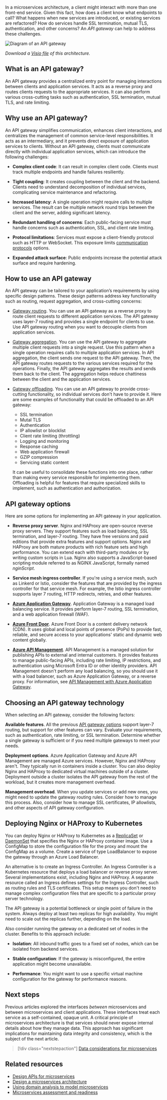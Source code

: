In a microservices architecture, a client might interact with more than one front-end service. Given this fact, how does a client know what endpoints to call? What happens when new services are introduced, or existing services are refactored? How do services handle SSL termination, mutual TLS, authentication, and other concerns? An *API gateway* can help to address these challenges.

![Diagram of an API gateway](../images/gateway.png)

*Download a [Visio file](https://arch-center.azureedge.net/gateway.vsdx) of this architecture.*

## What is an API gateway?

An API gateway provides a centralized entry point for managing interactions between clients and application services. It acts as a reverse proxy and routes clients requests to the appropriate services. It can also perform various cross-cutting tasks such as authentication, SSL termination, mutual TLS, and rate limiting.

## Why use an API gateway?

An API gateway simplifies communication, enhances client interactions, and centralizes the management of common service-level responsibilities. It acts as an intermediary, and it prevents direct exposure of application services to clients. Without an API gateway, clients must communicate directly with individual application services, which can introduce the following challenges:

- **Complex client code**: It can result in complex client code. Clients must track multiple endpoints and handle failures resiliently.

- **Tight coupling**: It creates coupling between the client and the backend. Clients need to understand decomposition of individual services, complicating service maintenance and refactoring.

- **Increased latency**: A single operation might require calls to multiple services. The result can be multiple network round trips between the client and the server, adding significant latency.

- **Redundant handling of concerns**: Each public-facing service must handle concerns such as authentication, SSL, and client rate limiting.

- **Protocol limitations**: Services must expose a client-friendly protocol such as HTTP or WebSocket. This exposure limits [communication protocols](./interservice-communication.yml) options.

- **Expanded attack surface**: Public endpoints increase the potential attack surface and require hardening.

## How to use an API gateway

An API gateway can be tailored to your application’s requirements by using specific design patterns. These design patterns address key functionality such as routing, request aggregation, and cross-cutting concerns:

- [Gateway routing](../../patterns/gateway-routing.yml). You can use an API gateway as a reverse proxy to route client requests to different application services. The API gateway uses layer-7 routing and provides a single endpoint for clients to use. Use API gateway routing when you want to decouple clients from application services.

- [Gateway aggregation](../../patterns/gateway-aggregation.yml). You can use the API gateway to aggregate multiple client requests into a single request. Use this pattern when a single operation requires calls to multiple application services. In API aggregation, the client sends one request to the API gateway. Then, the API gateway routes requests to the various services required for the operations. Finally, the API gateway aggregates the results and sends them back to the client. The aggregation helps reduce chattiness between the client and the application services.

- [Gateway offloading](../../patterns/gateway-offloading.yml). You can use an API gateway to provide cross-cutting functionality, so individual services don't have to provide it. Here are some examples of functionality that could be offloaded to an API gateway:

    - SSL termination
    - Mutal TLS
    - Authentication
    - IP allowlist or blocklist
    - Client rate limiting (throttling)
    - Logging and monitoring
    - Response caching
    - Web application firewall
    - GZIP compression
    - Servicing static content

     It can be useful to consolidate these functions into one place, rather than making every service responsible for implementing them. Offloading is helpful for features that require specialized skills to implement, such as authentication and authorization.

## API gateway options

Here are some options for implementing an API gateway in your application.

- **Reverse proxy server**. Nginx and HAProxy are open-source reverse proxy servers. They support features such as load balancing, SSL termination, and layer-7 routing. They have free versions and paid editions that provide extra features and support options. Nginx and HAProxy are both mature products with rich feature sets and high performance. You can extend each with third-party modules or by writing custom scripts in Lua. Nginx also supports a JavaScript-based scripting module referred to as NGINX JavaScript, formally named *nginScript*.

- **Service mesh ingress controller**. If you're using a service mesh, such as Linkerd or Istio, consider the features that are provided by the ingress controller for that service mesh. For example, the Istio ingress controller supports layer 7 routing, HTTP redirects, retries, and other features.

- **[Azure Application Gateway](/azure/application-gateway/)**. Application Gateway is a managed load balancing service. It provides perform layer-7 routing, SSL termination, and a web application firewall (WAF).

- **[Azure Front Door](/azure/frontdoor/front-door-overview)**. Azure Front Door is a content delivery network (CDN). It uses global and local points of presence (PoPs) to provide fast, reliable, and secure access to your applications' static and dynamic web content globally.

- **[Azure API Management](/azure/api-management/)**. API Management is a managed solution for publishing APIs to external and internal customers. It provides features to manage public-facing APIs, including rate limiting, IP restrictions, and authentication using Microsoft Entra ID or other identity providers. API Management doesn't perform any load balancing, so you should use it with a load balancer, such as Azure Application Gateway, or a reverse proxy. For information, see [API Management with Azure Application Gateway](/azure/api-management/api-management-howto-integrate-internal-vnet-appgateway).

## Choosing an API gateway technology

When selecting an API gateway, consider the following factors:

**Available features**. All the previous [API gateway options](#api-gateway-options) support layer-7 routing, but support for other features can vary. Evaluate your requirements, such as authentication, rate limiting, or SSL termination. Determine whether a single gateway is sufficient or if you need multiple gateways to meet your needs.

**Deployment options**. Azure Application Gateway and Azure API Management are managed Azure services. However, Nginx and HAProxy aren't. They typically run in containers inside a cluster. You can also deploy Nginx and HAProxy to dedicated virtual machines outside of a cluster. Deployment outside a cluster isolates the API gateway from the rest of the workload, but it creates more management overhead.

**Management overhead**. When you update services or add new ones, you might need to update the gateway routing rules. Consider how to manage this process. Also, consider how to manage SSL certificates, IP allowlists, and other aspects of API gateway configuration.

## Deploying Nginx or HAProxy to Kubernetes

You can deploy Nginx or HAProxy to Kubernetes as a [ReplicaSet](https://kubernetes.io/docs/concepts/workloads/controllers/replicaset/) or [DaemonSet](https://kubernetes.io/docs/concepts/workloads/controllers/daemonset/) that specifies the Nginx or HAProxy container image. Use a ConfigMap to store the configuration file for the proxy and mount the ConfigMap as a volume. Create a service of type LoadBalancer to expose the gateway through an Azure Load Balancer.

An alternative is to create an Ingress Controller. An Ingress Controller is a Kubernetes resource that deploys a load balancer or reverse proxy server. Several implementations exist, including Nginx and HAProxy. A separate resource called an Ingress defines settings for the Ingress Controller, such as routing rules and TLS certificates. This setup means you don't need to manage complex configuration files that are specific to a particular proxy server technology.

The API gateway is a potential bottleneck or single point of failure in the system. Always deploy at least two replicas for high availability. You might need to scale out the replicas further, depending on the load.

Also consider running the gateway on a dedicated set of nodes in the cluster. Benefits to this approach include:

- **Isolation**: All inbound traffic goes to a fixed set of nodes, which can be isolated from backend services.

- **Stable configuration**: If the gateway is misconfigured, the entire application might become unavailable.

- **Performance**: You might want to use a specific virtual machine configuration for the gateway for performance reasons.

## Next steps

Previous articles explored the interfaces *between* microservices and between microservices and client applications. These interfaces treat each service as a self-contained, opaque unit. A critical principle of microservices architecture is that services should never expose internal details about how they manage data. This approach has significant implications for maintaining data integrity and consistency, which is the subject of the next article.

> [!div class="nextstepaction"]
> [Data considerations for microservices](./data-considerations.yml)

## Related resources

- [Design APIs for microservices](api-design.yml)
- [Design a microservices architecture](index.yml)
- [Using domain analysis to model microservices](../model/domain-analysis.md)
- [Microservices assessment and readiness](../../guide/technology-choices/microservices-assessment.md)
